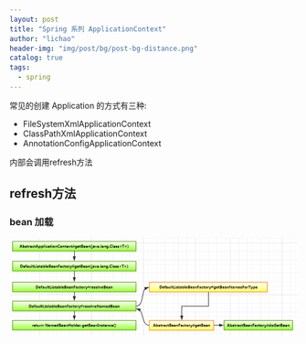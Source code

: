 ```yaml
---
layout: post
title: "Spring 系列 ApplicationContext"
author: "lichao"
header-img: "img/post/bg/post-bg-distance.png"
catalog: true
tags:
  - spring
---
```


常见的创建 Application 的方式有三种:

* FileSystemXmlApplicationContext
* ClassPathXmlApplicationContext
* AnnotationConfigApplicationContext

内部会调用refresh方法

## refresh方法

### bean 加载

![dubbo](/img/spring/4.png)
